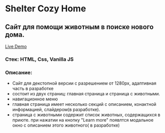 # Shelter Cozy Home
## Сайт для помощи животным в поиске нового дома.
[Live Demo](https://elenero.github.io/shelter/pages/main/index.html)
### Стек: HTML, Css, Vanilla JS
### Описание:
* Сайт для декстопной версии с разрешением от 1280px, адаптивная часть в разработке
* состоит из двух страниц: главная страница и страница с животными.
* навигационное меню 
* главная страница имеет несколько секций с описанием, конактной информацией, слайдером(в разработке).
* страница с животными содержит список животных, содержащихся в приюте. при нажатии на кнопку "Learn more" появлтся модальное окно с описанием этого животного( в разработке)

 
